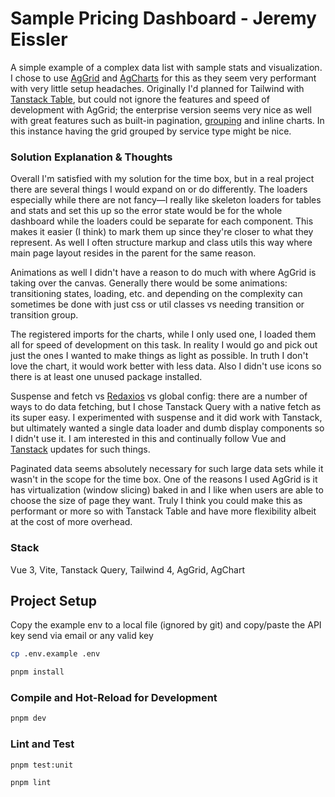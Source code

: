# Sample Pricing Dashboard - Jeremy Eissler

A simple example of a complex data list with sample stats and visualization. I chose to use [AgGrid](https://www.ag-grid.com/vue-data-grid) and [AgCharts](https://www.ag-grid.com/charts/vue/quick-start/) for this as they seem very performant with very little setup headaches. Originally I'd planned for Tailwind with [Tanstack Table](https://tanstack.com/table/latest/docs/introduction), but could not ignore the features and speed of development with AgGrid; the enterprise version seems very nice as well with great features such as built-in pagination, [grouping](https://www.ag-grid.com/vue-data-grid/grouping-display-types/) and inline charts. In this instance having the grid grouped by service type might be nice.

### Solution Explanation & Thoughts

Overall I'm satisfied with my solution for the time box, but in a real project there are several things I would expand on or do differently. The loaders especially while there are not fancy—I really like skeleton loaders for tables and stats and set this up so the error state would be for the whole dashboard while the loaders could be separate for each component. This makes it easier (I think) to mark them up since they're closer to what they represent. As well I often structure markup and class utils this way where main page layout resides in the parent for the same reason.

Animations as well I didn't have a reason to do much with where AgGrid is taking over the canvas. Generally there would be some animations: transitioning states, loading, etc. and depending on the complexity can sometimes be done with just css or util classes vs needing transition or transition group.

The registered imports for the charts, while I only used one, I loaded them all for speed of development on this task. In reality I would go and pick out just the ones I wanted to make things as light as possible. In truth I don't love the chart, it would work better with less data. Also I didn't use icons so there is at least one unused package installed.

Suspense and fetch vs [Redaxios](https://github.com/developit/redaxios) vs global config: there are a number of ways to do data fetching, but I chose Tanstack Query with a native fetch as its super easy. I experimented with suspense and it did work with Tanstack, but ultimately wanted a single data loader and dumb display components so I didn't use it. I am interested in this and continually follow Vue and [Tanstack](https://tanstack.com/start/latest/docs/framework/react/overview) updates for such things.

Paginated data seems absolutely necessary for such large data sets while it wasn't in the scope for the time box. One of the reasons I used AgGrid is it has virtualization (window slicing) baked in and I like when users are able to choose the size of page they want. Truly I think you could make this as performant or more so with Tanstack Table and have more flexibility albeit at the cost of more overhead.

### Stack

Vue 3, Vite, Tanstack Query, Tailwind 4, AgGrid, AgChart

## Project Setup

Copy the example env to a local file (ignored by git) and copy/paste the API key send via email or any valid key

```sh
cp .env.example .env
```

```sh
pnpm install
```

### Compile and Hot-Reload for Development

```sh
pnpm dev
```

### Lint and Test

```sh
pnpm test:unit
```

```sh
pnpm lint
```
